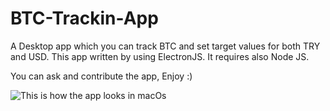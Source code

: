 # BTC-Trackin-App

A Desktop app which you can track BTC and set target values for both TRY and USD.
This app written by using ElectronJS.
It requires also Node JS.

You can ask and contribute the app, Enjoy :)

![This is how the app looks in macOs](https://github.com/hasanharman/BTC-Trackin-App/blob/master/screenshot.png)
